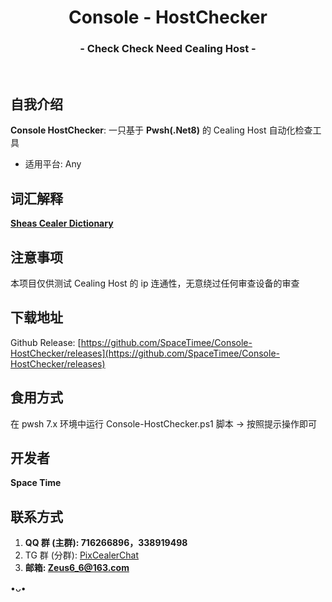 <h1 align="center">Console - HostChecker</h1>
<h3 align="center">- Check Check Need Cealing Host -</h3>
</br>

## 自我介绍
**Console HostChecker**: 一只基于 **Pwsh(.Net8)** 的 Cealing Host 自动化检查工具

* 适用平台: Any

## 词汇解释
**[Sheas Cealer Dictionary](https://github.com/SpaceTimee/Sheas-Cealer/wiki/Sheas-Cealer-Dictionary)**

## 注意事项
本项目仅供测试 Cealing Host 的 ip 连通性，无意绕过任何审查设备的审查

## 下载地址
Github Release: [https://github.com/SpaceTimee/Console-HostChecker/releases](https://github.com/SpaceTimee/Console-HostChecker/releases)

## 食用方式
在 pwsh 7.x 环境中运行 Console-HostChecker.ps1 脚本 -> 按照提示操作即可

## 开发者
**Space Time**

## 联系方式
1. **QQ 群 (主群): 716266896，338919498**
2. TG 群 (分群): [PixCealerChat](https://t.me/PixCealerChat)
3. **邮箱: Zeus6_6@163.com**

•ᴗ•
